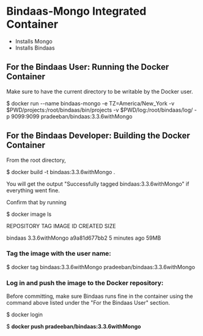 # Bindaas-Mongo Integrated Container

* Installs Mongo
* Installs Bindaas


## For the Bindaas User: Running the Docker Container

Make sure to have the current directory to be writable by the Docker user.

$ docker run --name bindaas-mongo -e TZ=America/New_York -v $PWD/projects:/root/bindaas/bin/projects -v $PWD/log:/root/bindaas/log/ -p 9099:9099 pradeeban/bindaas:3.3.6withMongo


## For the Bindaas Developer: Building the Docker Container

From the root directory,

$ docker build -t bindaas:3.3.6withMongo .

You will get the output "Successfully tagged bindaas:3.3.6withMongo" if everything went fine.


Confirm that by running

$ docker image ls

REPOSITORY          TAG                 IMAGE ID            CREATED             SIZE

bindaas             3.3.6withMongo              a9a81d677bb2        5 minutes ago        59MB



### Tag the image with the user name:
 
 $ docker tag bindaas:3.3.6withMongo pradeeban/bindaas:3.3.6withMongo


 ### Log in and push the image to the Docker repository:

Before committing, make sure Bindaas runs fine in the container using the command above listed under the "For the Bindaas User" section.

 $ docker login

 $ **docker push pradeeban/bindaas:3.3.6withMongo**
